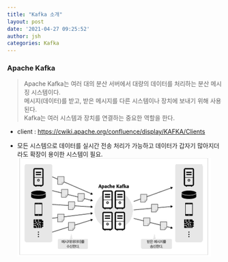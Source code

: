 ```yaml
---
title: "Kafka 소개"
layout: post
date: '2021-04-27 09:25:52'
author: jsh
categories: Kafka
---
```


### Apache Kafka

> Apache Kafka는 여러 대의 분산 서버에서 대량의 데이터를 처리하는 분산 메시징 시스템이다.   
> 메시지(데이터)를 받고, 받은 메시지를 다른 시스템이나 장치에 보내기 위해 사용된다.   
> Kafka는 여러 시스템과 장치를 연결하는 중요한 역할을 한다.
>

- client : https://cwiki.apache.org/confluence/display/KAFKA/Clients

- 모든 시스템으로 데이터를 실시간 전송 처리가 가능하고
  데이터가 갑자기 많아지더라도 확장이 용이한 시스템이 필요.
![사진](/assets/1.apache-kafka.png)
